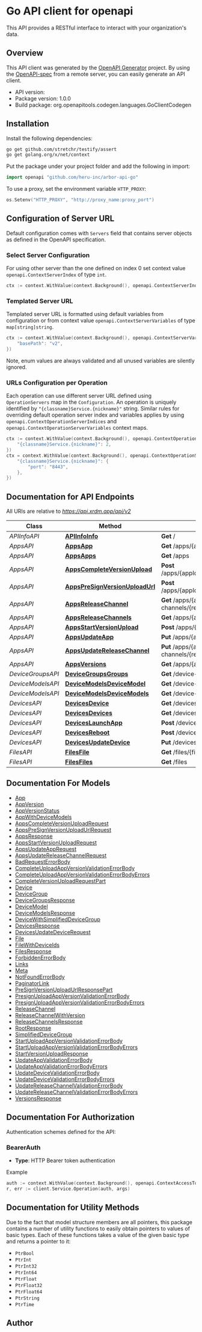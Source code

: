 # Go API client for openapi

This API provides a RESTful interface to interact with your organization's data.

## Overview
This API client was generated by the [OpenAPI Generator](https://openapi-generator.tech) project.  By using the [OpenAPI-spec](https://www.openapis.org/) from a remote server, you can easily generate an API client.

- API version: 
- Package version: 1.0.0
- Build package: org.openapitools.codegen.languages.GoClientCodegen

## Installation

Install the following dependencies:

```sh
go get github.com/stretchr/testify/assert
go get golang.org/x/net/context
```

Put the package under your project folder and add the following in import:

```go
import openapi "github.com/heru-inc/arbor-api-go"
```

To use a proxy, set the environment variable `HTTP_PROXY`:

```go
os.Setenv("HTTP_PROXY", "http://proxy_name:proxy_port")
```

## Configuration of Server URL

Default configuration comes with `Servers` field that contains server objects as defined in the OpenAPI specification.

### Select Server Configuration

For using other server than the one defined on index 0 set context value `openapi.ContextServerIndex` of type `int`.

```go
ctx := context.WithValue(context.Background(), openapi.ContextServerIndex, 1)
```

### Templated Server URL

Templated server URL is formatted using default variables from configuration or from context value `openapi.ContextServerVariables` of type `map[string]string`.

```go
ctx := context.WithValue(context.Background(), openapi.ContextServerVariables, map[string]string{
	"basePath": "v2",
})
```

Note, enum values are always validated and all unused variables are silently ignored.

### URLs Configuration per Operation

Each operation can use different server URL defined using `OperationServers` map in the `Configuration`.
An operation is uniquely identified by `"{classname}Service.{nickname}"` string.
Similar rules for overriding default operation server index and variables applies by using `openapi.ContextOperationServerIndices` and `openapi.ContextOperationServerVariables` context maps.

```go
ctx := context.WithValue(context.Background(), openapi.ContextOperationServerIndices, map[string]int{
	"{classname}Service.{nickname}": 2,
})
ctx = context.WithValue(context.Background(), openapi.ContextOperationServerVariables, map[string]map[string]string{
	"{classname}Service.{nickname}": {
		"port": "8443",
	},
})
```

## Documentation for API Endpoints

All URIs are relative to *https://api.xrdm.app/api/v2*

Class | Method | HTTP request | Description
------------ | ------------- | ------------- | -------------
*APIInfoAPI* | [**APIInfoInfo**](docs/APIInfoAPI.md#apiinfoinfo) | **Get** / | 
*AppsAPI* | [**AppsApp**](docs/AppsAPI.md#appsapp) | **Get** /apps/{appId} | 
*AppsAPI* | [**AppsApps**](docs/AppsAPI.md#appsapps) | **Get** /apps | 
*AppsAPI* | [**AppsCompleteVersionUpload**](docs/AppsAPI.md#appscompleteversionupload) | **Post** /apps/{appId}/versions/{versionId}/complete | 
*AppsAPI* | [**AppsPreSignVersionUploadUrl**](docs/AppsAPI.md#appspresignversionuploadurl) | **Post** /apps/{appId}/versions/{versionId}/pre-sign | 
*AppsAPI* | [**AppsReleaseChannel**](docs/AppsAPI.md#appsreleasechannel) | **Get** /apps/{appId}/release-channels/{releaseChannelId} | 
*AppsAPI* | [**AppsReleaseChannels**](docs/AppsAPI.md#appsreleasechannels) | **Get** /apps/{appId}/release-channels | 
*AppsAPI* | [**AppsStartVersionUpload**](docs/AppsAPI.md#appsstartversionupload) | **Post** /apps/{appId}/versions | 
*AppsAPI* | [**AppsUpdateApp**](docs/AppsAPI.md#appsupdateapp) | **Put** /apps/{appId} | 
*AppsAPI* | [**AppsUpdateReleaseChannel**](docs/AppsAPI.md#appsupdatereleasechannel) | **Put** /apps/{appId}/release-channels/{releaseChannelId} | 
*AppsAPI* | [**AppsVersions**](docs/AppsAPI.md#appsversions) | **Get** /apps/{appId}/versions | 
*DeviceGroupsAPI* | [**DeviceGroupsGroups**](docs/DeviceGroupsAPI.md#devicegroupsgroups) | **Get** /device-groups | 
*DeviceModelsAPI* | [**DeviceModelsDeviceModel**](docs/DeviceModelsAPI.md#devicemodelsdevicemodel) | **Get** /device-models/{deviceModelId} | 
*DeviceModelsAPI* | [**DeviceModelsDeviceModels**](docs/DeviceModelsAPI.md#devicemodelsdevicemodels) | **Get** /device-models | 
*DevicesAPI* | [**DevicesDevice**](docs/DevicesAPI.md#devicesdevice) | **Get** /devices/{deviceId} | 
*DevicesAPI* | [**DevicesDevices**](docs/DevicesAPI.md#devicesdevices) | **Get** /devices | 
*DevicesAPI* | [**DevicesLaunchApp**](docs/DevicesAPI.md#deviceslaunchapp) | **Post** /devices/{deviceId}/launch/{appId} | 
*DevicesAPI* | [**DevicesReboot**](docs/DevicesAPI.md#devicesreboot) | **Post** /devices/{deviceId}/reboot | 
*DevicesAPI* | [**DevicesUpdateDevice**](docs/DevicesAPI.md#devicesupdatedevice) | **Put** /devices/{deviceId} | 
*FilesAPI* | [**FilesFile**](docs/FilesAPI.md#filesfile) | **Get** /files/{fileId} | 
*FilesAPI* | [**FilesFiles**](docs/FilesAPI.md#filesfiles) | **Get** /files | 


## Documentation For Models

 - [App](docs/App.md)
 - [AppVersion](docs/AppVersion.md)
 - [AppVersionStatus](docs/AppVersionStatus.md)
 - [AppWithDeviceModels](docs/AppWithDeviceModels.md)
 - [AppsCompleteVersionUploadRequest](docs/AppsCompleteVersionUploadRequest.md)
 - [AppsPreSignVersionUploadUrlRequest](docs/AppsPreSignVersionUploadUrlRequest.md)
 - [AppsResponse](docs/AppsResponse.md)
 - [AppsStartVersionUploadRequest](docs/AppsStartVersionUploadRequest.md)
 - [AppsUpdateAppRequest](docs/AppsUpdateAppRequest.md)
 - [AppsUpdateReleaseChannelRequest](docs/AppsUpdateReleaseChannelRequest.md)
 - [BadRequestErrorBody](docs/BadRequestErrorBody.md)
 - [CompleteUploadAppVersionValidationErrorBody](docs/CompleteUploadAppVersionValidationErrorBody.md)
 - [CompleteUploadAppVersionValidationErrorBodyErrors](docs/CompleteUploadAppVersionValidationErrorBodyErrors.md)
 - [CompleteVersionUploadRequestPart](docs/CompleteVersionUploadRequestPart.md)
 - [Device](docs/Device.md)
 - [DeviceGroup](docs/DeviceGroup.md)
 - [DeviceGroupsResponse](docs/DeviceGroupsResponse.md)
 - [DeviceModel](docs/DeviceModel.md)
 - [DeviceModelsResponse](docs/DeviceModelsResponse.md)
 - [DeviceWithSimplifiedDeviceGroup](docs/DeviceWithSimplifiedDeviceGroup.md)
 - [DevicesResponse](docs/DevicesResponse.md)
 - [DevicesUpdateDeviceRequest](docs/DevicesUpdateDeviceRequest.md)
 - [File](docs/File.md)
 - [FileWithDeviceIds](docs/FileWithDeviceIds.md)
 - [FilesResponse](docs/FilesResponse.md)
 - [ForbiddenErrorBody](docs/ForbiddenErrorBody.md)
 - [Links](docs/Links.md)
 - [Meta](docs/Meta.md)
 - [NotFoundErrorBody](docs/NotFoundErrorBody.md)
 - [PaginatorLink](docs/PaginatorLink.md)
 - [PreSignVersionUploadUrlResponsePart](docs/PreSignVersionUploadUrlResponsePart.md)
 - [PresignUploadAppVersionValidationErrorBody](docs/PresignUploadAppVersionValidationErrorBody.md)
 - [PresignUploadAppVersionValidationErrorBodyErrors](docs/PresignUploadAppVersionValidationErrorBodyErrors.md)
 - [ReleaseChannel](docs/ReleaseChannel.md)
 - [ReleaseChannelWithVersion](docs/ReleaseChannelWithVersion.md)
 - [ReleaseChannelsResponse](docs/ReleaseChannelsResponse.md)
 - [RootResponse](docs/RootResponse.md)
 - [SimplifiedDeviceGroup](docs/SimplifiedDeviceGroup.md)
 - [StartUploadAppVersionValidationErrorBody](docs/StartUploadAppVersionValidationErrorBody.md)
 - [StartUploadAppVersionValidationErrorBodyErrors](docs/StartUploadAppVersionValidationErrorBodyErrors.md)
 - [StartVersionUploadResponse](docs/StartVersionUploadResponse.md)
 - [UpdateAppValidationErrorBody](docs/UpdateAppValidationErrorBody.md)
 - [UpdateAppValidationErrorBodyErrors](docs/UpdateAppValidationErrorBodyErrors.md)
 - [UpdateDeviceValidationErrorBody](docs/UpdateDeviceValidationErrorBody.md)
 - [UpdateDeviceValidationErrorBodyErrors](docs/UpdateDeviceValidationErrorBodyErrors.md)
 - [UpdateReleaseChannelValidationErrorBody](docs/UpdateReleaseChannelValidationErrorBody.md)
 - [UpdateReleaseChannelValidationErrorBodyErrors](docs/UpdateReleaseChannelValidationErrorBodyErrors.md)
 - [VersionsResponse](docs/VersionsResponse.md)


## Documentation For Authorization


Authentication schemes defined for the API:
### BearerAuth

- **Type**: HTTP Bearer token authentication

Example

```go
auth := context.WithValue(context.Background(), openapi.ContextAccessToken, "BEARER_TOKEN_STRING")
r, err := client.Service.Operation(auth, args)
```


## Documentation for Utility Methods

Due to the fact that model structure members are all pointers, this package contains
a number of utility functions to easily obtain pointers to values of basic types.
Each of these functions takes a value of the given basic type and returns a pointer to it:

* `PtrBool`
* `PtrInt`
* `PtrInt32`
* `PtrInt64`
* `PtrFloat`
* `PtrFloat32`
* `PtrFloat64`
* `PtrString`
* `PtrTime`

## Author



